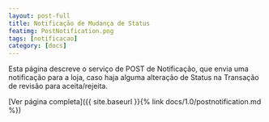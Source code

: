 ```yaml
---
layout: post-full
title: Notificação de Mudança de Status
featimg: PostNotification.png
tags: [notificacao]
category: [docs]
---
```


Esta página descreve o serviço de POST de Notificação, que envia uma notificação para a loja, caso haja alguma alteração de Status na Transação de revisão para aceita/rejeita.

[Ver página completa]({{ site.baseurl }}{% link docs/1.0/postnotification.md %})  